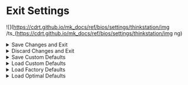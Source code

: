 # Exit Settings #

![](https://cdrt.github.io/mk_docs/ref/bios/settings/thinkstation/img
   /ts_(https://cdrt.github.io/mk_docs/ref/bios/settings/thinkstation/img
   ng)
<!--![](https://cdrt.github.io/mk_docs/ref/bios/settings/thinkstation/img
   /exit.png)-->

<details><summary>Save Changes and Exit</summary>

Exit system Setup after saving the changes.

The action will require additional confirmation.

</details>

<details><summary>Discard Changes and Exit</summary>

Exit system Setup without saving any changes.

The action will require additional confirmation.

</details>

<details><summary>Save Custom Defaults</summary>

Save the current changes as the customized BIOS default settings.

</details>

<details><summary>Load Custom Defaults</summary>

Restore/Load customized defaults settings.

</details>

<details><summary>Load Factory Defaults</summary>

Restore/Load Factory defaults values for all the Setup options.

</details>

<details><summary>Load Optimal Defaults</summary>

Restore/Load Default values for all the setup options.

The action will require additional confirmation.

</details>
